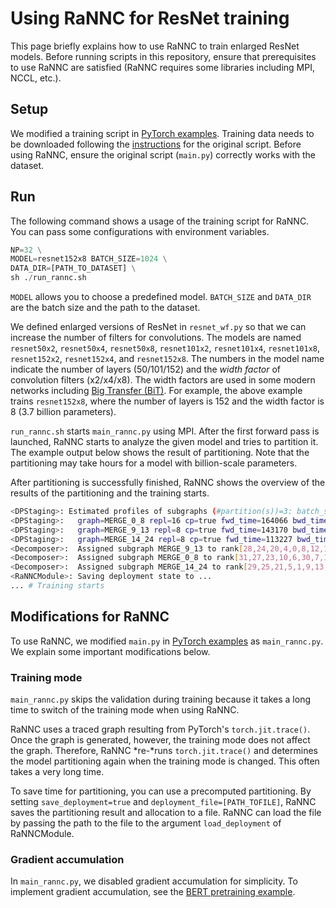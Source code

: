 # Using RaNNC for ResNet training

This page briefly explains how to use RaNNC to train enlarged ResNet models.
Before running scripts in this repository, ensure that prerequisites to use RaNNC are satisfied 
(RaNNC requires some libraries including MPI, NCCL, etc.).

## Setup

We modified a training script in [PyTorch examples](https://github.com/pytorch/examples/tree/master/imagenet).
Training data needs to be downloaded following the [instructions](https://github.com/pytorch/examples/tree/master/imagenet) for the original script.
Before using RaNNC, ensure the original script (`main.py`) correctly works with the dataset.


## Run

The following command shows a usage of the training script for RaNNC.
You can pass some configurations with environment variables.

```python
NP=32 \
MODEL=resnet152x8 BATCH_SIZE=1024 \
DATA_DIR=[PATH_TO_DATASET] \
sh ./run_rannc.sh
```

`MODEL` allows you to choose a predefined model. `BATCH_SIZE` and `DATA_DIR` are 
the batch size and the path to the dataset. 

We defined enlarged versions of ResNet in `resnet_wf.py` so that we can increase the number of filters for convolutions.
The models are named `resnet50x2`, `resnet50x4`, `resnet50x8`, `resnet101x2`, `resnet101x4`, `resnet101x8`,
`resnet152x2`, `resnet152x4`, and `resnet152x8`.
The numbers in the model name indicate the number of layers (50/101/152) and the *width factor* of 
convolution filters (x2/x4/x8).
The width factors are used in some modern networks including [Big Transfer (BiT)](https://github.com/google-research/big_transfer).
For example, the above example trains `resnet152x8`, where the number of layers is 152 and the width factor is 8 
(3.7 billion parameters).

`run_rannc.sh` starts `main_rannc.py` using MPI.
After the first forward pass is launched, RaNNC starts to analyze the given model and tries to partition it. 
The example output below shows the result of partitioning.
Note that the partitioning may take hours for a model with billion-scale parameters. 

After partitioning is successfully finished, RaNNC shows the overview of the results of the partitioning and the training starts.

```bash
<DPStaging>: Estimated profiles of subgraphs (#partition(s))=3: batch_size=128 ranks=32 pipeline_num=4
<DPStaging>:   graph=MERGE_0_8 repl=16 cp=true fwd_time=164066 bwd_time=455616 ar_time=489086 in_size=77070336 out_size=1027604480 mem=23796547584 (fwd+bwd=13293490176 opt=10503057408)
<DPStaging>:   graph=MERGE_9_13 repl=8 cp=true fwd_time=143170 bwd_time=460086 ar_time=372131 in_size=1027604480 out_size=1027604480 mem=17315659776 (fwd+bwd=9324199936 opt=7991459840)
<DPStaging>:   graph=MERGE_14_24 repl=8 cp=true fwd_time=113227 bwd_time=410329 ar_time=528238 in_size=1027604480 out_size=512000 mem=23978737376 (fwd+bwd=12634906528 opt=11343830848)
<Decomposer>:  Assigned subgraph MERGE_9_13 to rank[28,24,20,4,0,8,12,16]
<Decomposer>:  Assigned subgraph MERGE_0_8 to rank[31,27,23,10,6,30,7,18,2,26,3,14,11,22,15,19]
<Decomposer>:  Assigned subgraph MERGE_14_24 to rank[29,25,21,5,1,9,13,17]
<RaNNCModule>: Saving deployment state to ...
... # Training starts

```

## Modifications for RaNNC

To use RaNNC, we modified `main.py` in [PyTorch examples](https://github.com/pytorch/examples/tree/master/imagenet)
as `main_rannc.py`.
We explain some important modifications below.


### Training mode

`main_rannc.py` skips the validation during training because it takes a long time to switch of the training mode when using RaNNC.

RaNNC uses a traced graph resulting from PyTorch's `torch.jit.trace()`.
Once the graph is generated, however, the training mode does not affect the graph.
Therefore, RaNNC *re-*runs `torch.jit.trace()` and determines the model partitioning again when the training mode is changed.
This often takes a very long time.

To save time for partitioning, you can use a precomputed partitioning.
By setting `save_deployment=true` and `deployment_file=[PATH_TOFILE]`, RaNNC saves the partitioning result and 
allocation to a file.
RaNNC can load the file by passing the path to the file to the argument `load_deployment` of RaNNCModule.  

### Gradient accumulation

In `main_rannc.py`, we disabled gradient accumulation for simplicity.
To implement gradient accumulation, see the [BERT pretraining example](../bert/README.md).


